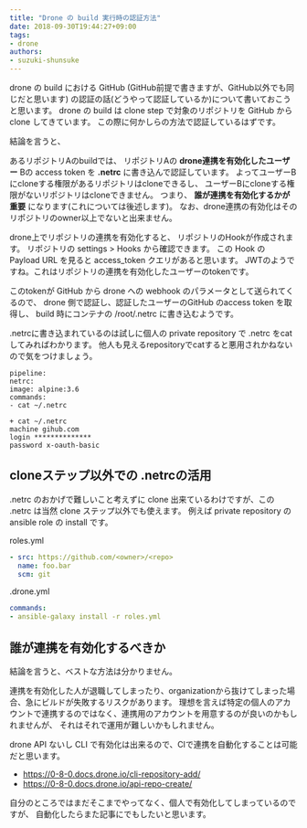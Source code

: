 ```yaml
---
title: "Drone の build 実行時の認証方法"
date: 2018-09-30T19:44:27+09:00
tags:
- drone
authors:
- suzuki-shunsuke
---
```


drone の build における GitHub (GitHub前提で書きますが、GitHub以外でも同じだと思います) の認証の話(どうやって認証しているか)について書いておこうと思います。
drone の build は clone step で対象のリポジトリを GitHub から clone してきています。
この際に何かしらの方法で認証しているはずです。

結論を言うと、

あるリポジトリAのbuildでは、
リポジトリAの **drone連携を有効化したユーザー** Bの access token を **.netrc** に書き込んで認証しています。
よってユーザーBにcloneする権限があるリポジトリはcloneできるし、
ユーザーBにcloneする権限がないリポジトリはcloneできません。
つまり、 **誰が連携を有効化するかが重要** になります(これについては後述します)。
なお、drone連携の有効化はそのリポジトリのowner以上でないと出来ません。

drone上でリポジトリの連携を有効化すると、
リポジトリのHookが作成されます。
リポジトリの settings > Hooks から確認できます。
この Hook の Payload URL を見ると access_token クエリがあると思います。
JWTのようですね。これはリポジトリの連携を有効化したユーザーのtokenです。

このtokenが GitHub から drone への webhook のパラメータとして送られてくるので、
drone 側で認証し、認証したユーザーのGitHub  のaccess token を取得し、
build 時にコンテナの /root/.netrc に書き込むようです。

.netrcに書き込まれているのは試しに個人の private repository で .netrc をcatしてみればわかります。
他人も見えるrepositoryでcatすると悪用されかねないので気をつけましょう。

```
pipeline:
netrc:
image: alpine:3.6
commands:
- cat ~/.netrc
```

```
+ cat ~/.netrc
machine gihub.com
login **************
password x-oauth-basic
```

## cloneステップ以外での .netrcの活用

.netrc のおかげで難しいこと考えずに clone 出来ているわけですが、この .netrc は当然 clone ステップ以外でも使えます。
例えば private repository の ansible role の install です。

roles.yml
 
```yaml
- src: https://github.com/<owner>/<repo>
  name: foo.bar
  scm: git
```

.drone.yml

```yaml
commands:
- ansible-galaxy install -r roles.yml
```

## 誰が連携を有効化するべきか

結論を言うと、ベストな方法は分かりません。

連携を有効化した人が退職してしまったり、organizationから抜けてしまった場合、急にビルドが失敗するリスクがあります。
理想を言えば特定の個人のアカウントで連携するのではなく、連携用のアカウントを用意するのが良いのかもしれませんが、
それはそれで運用が難しいかもしれません。

drone API ないし CLI で有効化は出来るので、CIで連携を自動化することは可能だと思います。

* https://0-8-0.docs.drone.io/cli-repository-add/
* https://0-8-0.docs.drone.io/api-repo-create/

自分のところではまだそこまでやってなく、個人で有効化してしまっているのですが、
自動化したらまた記事にでもしたいと思います。
